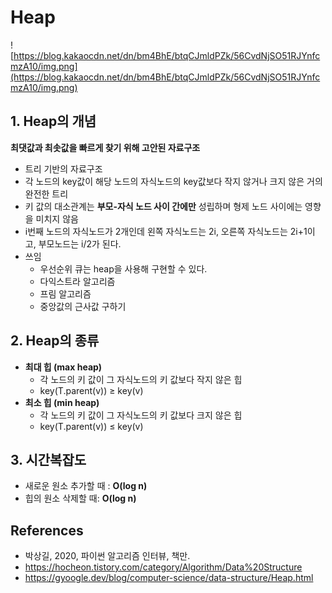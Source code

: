# Heap





![https://blog.kakaocdn.net/dn/bm4BhE/btqCJmldPZk/56CvdNjSO51RJYnfcmzA10/img.png](https://blog.kakaocdn.net/dn/bm4BhE/btqCJmldPZk/56CvdNjSO51RJYnfcmzA10/img.png)

## 1. Heap의 개념

**최댓값과 최솟값을 빠르게 찾기 위해 고안된 자료구조**

- 트리 기반의 자료구조
- 각 노드의 key값이 해당 노드의 자식노드의 key값보다 작지 않거나 크지 않은 거의 완전한 트리
- 키 값의 대소관계는 **부모-자식 노드 사이 간에만** 성립하며 형제 노드 사이에는 영향을 미치지 않음
- i번째 노드의 자식노드가 2개인데 왼쪽 자식노드는 2i, 오른쪽 자식노드는 2i+1이고, 부모노드는 i/2가 된다.
- 쓰임
  - 우선순위 큐는 heap을 사용해 구현할 수 있다.
  - 다익스트라 알고리즘 
  - 프림 알고리즘
  - 중앙값의 근사값 구하기

## 2. Heap의 종류

- **최대 힙 (max heap)**
  - 각 노드의 키 값이 그 자식노드의 키 값보다 작지 않은 힙
  - key(T.parent(v)) ≥ key(v)
- **최소 힙 (min heap)**
  - 각 노드의 키 값이 그 자식노드의 키 값보다 크지 않은 힙
  - key(T.parent(v)) ≤ key(v)

## 3. 시간복잡도

- 새로운 원소 추가할 때 : **O(log n)**
- 힙의 원소 삭제할 때: **O(log n)**



## References

- 박상길, 2020, 파이썬 알고리즘 인터뷰, 책만.
- https://hocheon.tistory.com/category/Algorithm/Data%20Structure
- https://gyoogle.dev/blog/computer-science/data-structure/Heap.html